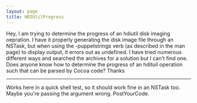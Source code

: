 ```yaml
---
layout: page
title: HDIUtilProgress
---
```


Hey, I am trying to determine the progress of an hdiutil disk imaging oepration.  I have it properly generating the disk image file through an NSTask, but when using the -puppetstrings verb (as described in the man page) to display output, it errors out as undefined.  I have tried numerous different ways and searched the archives for a solution but I can't find one.  Does anyone know how to determine the progress of an hdituil operation such that can be parsed by Cocoa code?  Thanks

----
Works here in a quick shell test, so it should work fine in an NSTask too. Maybe you're passing the argument wrong. PostYourCode.

